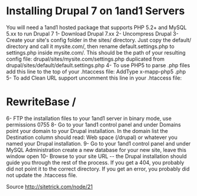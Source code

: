 # Installing Drupal 7 on 1and1 Servers

You will need a 1and1 hosted package that supports PHP 5.2+ and MySQL 5.xx to run Drupal 7
1- Download Drupal 7.xx
2- Uncompress Drupal
3- Create your site's config folder in the sites/ directory. Just copy the default/ directory and call it mysite.com/, then rename default.settings.php to settings.php inside mysite.com/. This should be the path of your resulting config file:
drupal/sites/mysite.com/settings.php
duplicated from
drupal/sites/default/default.settings.php
4- To use PHP5 to parse .php files add this line to the top of your .htaccess file:
AddType x-mapp-php5 .php
5- To add Clean URL support uncomment this line in your .htaccess file:
# RewriteBase /
6- FTP the installation files to your 1and1 server in binary mode, use permissions 0755
8- Go to your 1and1 control panel and under Domains point your domain to your Drupal installation. In the domain list the Destination column should read:
Web space (/drupal) or whatever you named your Drupal installation.
9- Go to your 1and1 control panel and under MySQL Administration create a new database for your new site, leave this window open
10- Browse to your site URL -- the Drupal installation should guide you through the rest of the process. If you get a 404, you probably did not point it to the correct directory. If you get an error, you probably did not update the .htaccess file.

Source http://sitetrick.com/node/21
